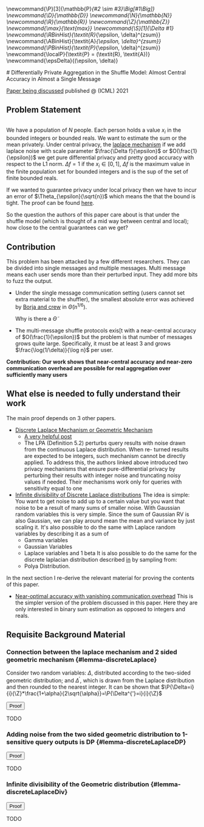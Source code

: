 
\newcommand{\P}[3]{\mathbb{P}_{#2 \sim #3}\Big[#1\Big]}
\newcommand{\D}{\mathbb{D}}
\newcommand{\N}{\mathbb{N}}
\newcommand{\R}{\mathbb{R}}
\newcommand{\Z}{\mathbb{Z}}
\newcommand{\max}{\text{max}}
\newcommand{\S}[1]{\Delta #1}
\newcommand{\RBinHist}{\textit{R}_{\epsilon, \delta}^{zsum}}
\newcommand{\ABinHist}{\textit{A}_{\epsilon, \delta}^{zsum}}
\newcommand{\PBinHist}{\textit{P}_{\epsilon, \delta}^{zsum}}
\newcommand{\localP}{\textit{P} = (\textit{R}, \textit{A})}
\newcommand{\epsDelta}{(\epsilon, \delta)}

<div class="container">
# Differentially Private Aggregation in the Shuffle Model: Almost Central Accuracy in Almost a Single Message

[Paper being discussed](./paper.pdf) published @ (ICML) 2021

## Problem Statement 

```In this work, we study the problem of summing (aggregating) real numbers or integers
```

We have a population of $N$ people. Each person holds a value $x_i$ in the bounded integers or bounded reals. We want to estimate the sum or the mean privately. Under central privacy, the [laplace mechanism](../Definitions/index.html) if we add laplace noise with scale parameter $\frac{\Delta f}{\epsilon}$ or $O(\frac{1}{\epsilon})$ we get pure differential privacy and pretty good accuracy with respect to the L1 norm. $\Delta f=1$ if the $x_i \in [0,1]$, $\Delta f$ is the maximum value in the finite population set for bounded integers and is the sup of the set of finite bounded reals. 

If we wanted to guarantee privacy under local privacy then we have to incur an error of $\Theta_{\epsilon}(\sqrt{n})$ which means the that the bound is tight. The proof can be found [here]().

So the question the authors of this paper care about is that under the shuffle model (which is thought of a mid way between central and local); how close to the central guarantees can we get?

## Contribution

This problem has been attacked by a few different researchers. They can be divided into single messages and multiple messages. Multi message means each user sends more than their perturbed input. They add more bits to fuzz the output.

* Under the single message communication setting (users cannot set extra material to the shuffler), the smallest absolute error was achieved by [Borja and crew]() in $\tilde{\Theta}(n^{1/6})$. <div class="question">Why is there a $\tilde{\Theta}$</div>

*  The multi-message shuffle protocols exis[t with a near-central accuracy of $O(\frac{1}{\epsilon})$ but the problem is that number of messages grows quite large. Specifically, it must be at least 3 and grows $\frac{\log(1/\delta)}{\log n}$ per user.


**Contribution: Our work shows that near-central accuracy and near-zero communication overhead are possible for real aggregation over sufficiently many users**

## What else is needed to fully understand their work

The main proof depends on 3 other papers. 

* [Discrete Laplace Mechanism or Geometric Mechanism](https://timroughgarden.org/papers/priv.pdf)
	* [A very helpful post](https://mathoverflow.net/questions/213221/what-is-a-two-sided-geometric-distribution)
	* The LPA (Definition 5.2) perturbs query results with noise drawn from the continuous Laplace distribution. When re- turned results are expected to be integers, such mechanism cannot be directly applied. To address this, the authors linked above introduced two privacy mechanisms that ensure pure-differential privacy by perturbing their results with integer noise and truncating noisy values if needed. Their mechanisms work only for queries with sensitivity equal to one
* [Infinite divisibility of Discrete Laplace distributions](http://www.mathcs.emory.edu/aims/pub/goryczka15tdsc.pdf) The idea is simple: You want to get noise to add up to a certain value but you want that noise to be a result of many sums of smaller noise. With Gaussian random variables this is very simple. Since the sum of Gaussian RV is also Gaussian, we can play around mean the mean and variance by just scaling it. It's also possible to do the same with Laplace random variables by describing it as a sum of 
	* Gamma variables
	* Gaussian Variables
	* Laplace variables and 1 beta
It is also possible to do the same for the discrete laplacian distribution described [in](https://timroughgarden.org/papers/priv.pdf) by sampling from:
	* Polya Distribution.

In the next section I re-derive the relevant material for proving the contents of this paper.


* [Near-optimal accuracy with vanishing communication overhead](https://arxiv.org/pdf/2106.04247.pdf) This is the simpler version of the problem discussed in this paper. Here they are only interested in binary sum estimation as opposed to integers and reals.

## Requisite Background Material

### Connection between the laplace mechanism and 2 sided geometric mechanism {#lemma-discreteLaplace}

Consider two random variables: $\Delta$, distributed according to the two-sided geometric distribution; and $\Delta^{'}$, which is drawn from the Laplace distribution and then rounded to the nearest integer. It can be shown that $\P{\Delta=i}{i}{\Z}*\frac{1+\alpha}{2\sqrt{\alpha}}=\P{\Delta^{'}=i}{i}{\Z}$


<button type="button" 
class="btn btn-info" 
data-toggle="collapse" 
data-target="#discreteLaplace">Proof</button>
<div class=collapse id=discreteLaplace>
		TODO
</div>

### Adding noise from the two sided geometric distribution to 1-sensitive query outputs is DP {#lemma-discreteLaplaceDP}


<button type="button" 
class="btn btn-info" 
data-toggle="collapse" 
data-target="#discreteLaplaceDP">Proof</button>
<div class=collapse id=discreteLaplaceDP>
		TODO
</div>


### Infinite divisibility of the Geometric distribution {#lemma-discreteLaplaceDiv}


<button type="button" 
class="btn btn-info" 
data-toggle="collapse" 
data-target="#discreteLaplaceDivProof">Proof</button>
<div class=collapse id=discreteLaplaceDivProof>
	TODO
</div>


</div>